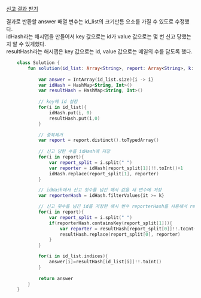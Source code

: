 [신고 결과 받기](https://programmers.co.kr/learn/courses/30/lessons/92334)

결과로 반환할 answer 배열 변수는 id_list의 크기만틈 요소를 가질 수 있도로 수정했다.</br>
idHash라는 해시맵을 만들어서 key 값으로는 id가 value 값으로는 몇 번 신고 당했는지 알 수 있게했다.</br>
resultHash라는 해시맵은 key 값으로는 id, value 값으로는 메일의 수를 담도록 했다.</br>

```kotlin
    class Solution {
        fun solution(id_list: Array<String>, report: Array<String>, k: Int): IntArray {
            
            var answer = IntArray(id_list.size){i -> i}
            var idHash = HashMap<String, Int>()
            var resultHash = HashMap<String, Int>()
            
            // key에 id 설정
            for(i in id_list){
                idHash.put(i, 0)
                resultHash.put(i,0)
            }    

            // 중복제거
            var report = report.distinct().toTypedArray()
            
            // 신고 당한 수를 idHash에 저장
            for(i in report){
                var report_split = i.split(" ")
                var reporter = idHash[report_split[1]]!!.toInt()+1
                idHash.replace(report_split[1], reporter)
            }

            // idHash에서 신고 횟수를 넘긴 해시 값을 새 변수에 저장
            var reporterHash = idHash.filterValues{it >= k}

            // 신고 횟수를 넘긴 id를 저장한 해시 변수 reporterHash를 사용해서 resultHash에 메일의 수 저장.
            for(i in report){
                var report_split = i.split(" ")
                if(reporterHash.containsKey(report_split[1])){
                    var reporter = resultHash[report_split[0]]!!.toInt()+1
                    resultHash.replace(report_split[0], reporter)
                }
            }

            for(i in id_list.indices){
                answer[i]=resultHash[id_list[i]]!!.toInt()
            }
            
            return answer
        }
    }
```
